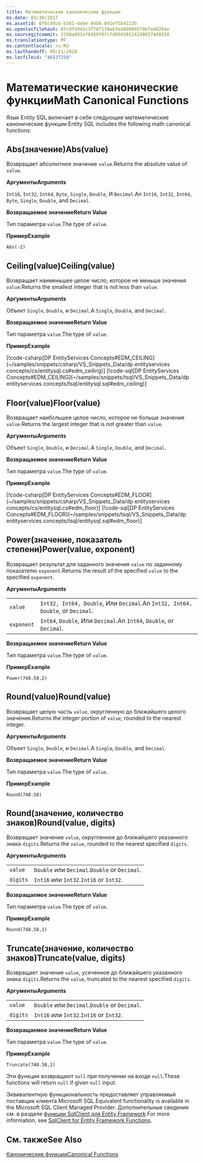 ```yaml
---
title: Математические канонические функции
ms.date: 03/30/2017
ms.assetid: 6f6cddc6-b561-4ebe-84b6-841ef5b4113b
ms.openlocfilehash: 0fc9f4942c3f76f139ab7e4400005f0bfe80204e
ms.sourcegitcommit: 2350a091ef6459f0fcfd894301242400374d8558
ms.translationtype: MT
ms.contentlocale: ru-RU
ms.lasthandoff: 09/21/2018
ms.locfileid: "46537258"
---
```

# <a name="math-canonical-functions"></a><span data-ttu-id="35139-102">Математические канонические функции</span><span class="sxs-lookup"><span data-stu-id="35139-102">Math Canonical Functions</span></span>

<span data-ttu-id="35139-103">Язык Entity SQL включает в себя следующие математические канонические функции:</span><span class="sxs-lookup"><span data-stu-id="35139-103">Entity SQL includes the following math canonical functions:</span></span>
  
## <a name="absvalue"></a><span data-ttu-id="35139-104">Abs(значение)</span><span class="sxs-lookup"><span data-stu-id="35139-104">Abs(value)</span></span>

<span data-ttu-id="35139-105">Возвращает абсолютное значение `value`.</span><span class="sxs-lookup"><span data-stu-id="35139-105">Returns the absolute value of `value`.</span></span>

<span data-ttu-id="35139-106">**Аргументы**</span><span class="sxs-lookup"><span data-stu-id="35139-106">**Arguments**</span></span>

<span data-ttu-id="35139-107">`Int16`, `Int32`, `Int64`, `Byte`, `Single`, `Double`, И `Decimal`.</span><span class="sxs-lookup"><span data-stu-id="35139-107">An `Int16`, `Int32`, `Int64`, `Byte`, `Single`, `Double`, and `Decimal`.</span></span>

<span data-ttu-id="35139-108">**Возвращаемое значение**</span><span class="sxs-lookup"><span data-stu-id="35139-108">**Return Value**</span></span>

<span data-ttu-id="35139-109">Тип параметра `value`.</span><span class="sxs-lookup"><span data-stu-id="35139-109">The type of `value`.</span></span>

<span data-ttu-id="35139-110">**Пример**</span><span class="sxs-lookup"><span data-stu-id="35139-110">**Example**</span></span>

`Abs(-2)`

## <a name="ceilingvalue"></a><span data-ttu-id="35139-111">Ceiling(value)</span><span class="sxs-lookup"><span data-stu-id="35139-111">Ceiling(value)</span></span>

<span data-ttu-id="35139-112">Возвращает наименьшее целое число, которое не меньше значения `value`.</span><span class="sxs-lookup"><span data-stu-id="35139-112">Returns the smallest integer that is not less than `value`.</span></span>

<span data-ttu-id="35139-113">**Аргументы**</span><span class="sxs-lookup"><span data-stu-id="35139-113">**Arguments**</span></span>

<span data-ttu-id="35139-114">Объект `Single`, `Double`, и `Decimal`.</span><span class="sxs-lookup"><span data-stu-id="35139-114">A `Single`, `Double`, and `Decimal`.</span></span>

<span data-ttu-id="35139-115">**Возвращаемое значение**</span><span class="sxs-lookup"><span data-stu-id="35139-115">**Return Value**</span></span>

<span data-ttu-id="35139-116">Тип параметра `value`.</span><span class="sxs-lookup"><span data-stu-id="35139-116">The type of `value`.</span></span>

<span data-ttu-id="35139-117">**Пример**</span><span class="sxs-lookup"><span data-stu-id="35139-117">**Example**</span></span>

[!code-csharp[DP EntityServices Concepts#EDM_CEILING](~/samples/snippets/csharp/VS_Snippets_Data/dp entityservices concepts/cs/entitysql.cs#edm_ceiling)]
[!code-sql[DP EntityServices Concepts#EDM_CEILING](~/samples/snippets/tsql/VS_Snippets_Data/dp entityservices concepts/tsql/entitysql.sql#edm_ceiling)]

## <a name="floorvalue"></a><span data-ttu-id="35139-118">Floor(value)</span><span class="sxs-lookup"><span data-stu-id="35139-118">Floor(value)</span></span>

<span data-ttu-id="35139-119">Возвращает наибольшее целое число, которое не больше значения `value`.</span><span class="sxs-lookup"><span data-stu-id="35139-119">Returns the largest integer that is not greater than `value`.</span></span>

<span data-ttu-id="35139-120">**Аргументы**</span><span class="sxs-lookup"><span data-stu-id="35139-120">**Arguments**</span></span>

<span data-ttu-id="35139-121">Объект `Single`, `Double`, и `Decimal`.</span><span class="sxs-lookup"><span data-stu-id="35139-121">A `Single`, `Double`, and `Decimal`.</span></span>

<span data-ttu-id="35139-122">**Возвращаемое значение**</span><span class="sxs-lookup"><span data-stu-id="35139-122">**Return Value**</span></span>

<span data-ttu-id="35139-123">Тип параметра `value`.</span><span class="sxs-lookup"><span data-stu-id="35139-123">The type of `value`.</span></span>

<span data-ttu-id="35139-124">**Пример**</span><span class="sxs-lookup"><span data-stu-id="35139-124">**Example**</span></span>

[!code-csharp[DP EntityServices Concepts#EDM_FLOOR](~/samples/snippets/csharp/VS_Snippets_Data/dp entityservices concepts/cs/entitysql.cs#edm_floor)]
[!code-sql[DP EntityServices Concepts#EDM_FLOOR](~/samples/snippets/tsql/VS_Snippets_Data/dp entityservices concepts/tsql/entitysql.sql#edm_floor)]

## <a name="powervalue-exponent"></a><span data-ttu-id="35139-125">Power(значение, показатель степени)</span><span class="sxs-lookup"><span data-stu-id="35139-125">Power(value, exponent)</span></span>

<span data-ttu-id="35139-126">Возвращает результат для заданного значения `value` по заданному показателю `exponent`.</span><span class="sxs-lookup"><span data-stu-id="35139-126">Returns the result of the specified `value` to the specified `exponent`.</span></span>

<span data-ttu-id="35139-127">**Аргументы**</span><span class="sxs-lookup"><span data-stu-id="35139-127">**Arguments**</span></span>

|  |  |
|--|--|
|`value` | <span data-ttu-id="35139-128">`Int32, Int64, Double`, Или `Decimal`.</span><span class="sxs-lookup"><span data-stu-id="35139-128">An `Int32, Int64, Double`, or `Decimal`.</span></span> |
|`exponent` | <span data-ttu-id="35139-129">`Int64`, `Double`, Или `Decimal`.</span><span class="sxs-lookup"><span data-stu-id="35139-129">An `Int64`, `Double`, or `Decimal`.</span></span> |

<span data-ttu-id="35139-130">**Возвращаемое значение**</span><span class="sxs-lookup"><span data-stu-id="35139-130">**Return Value**</span></span>

<span data-ttu-id="35139-131">Тип параметра `value`.</span><span class="sxs-lookup"><span data-stu-id="35139-131">The type of `value`.</span></span>

<span data-ttu-id="35139-132">**Пример**</span><span class="sxs-lookup"><span data-stu-id="35139-132">**Example**</span></span>

`Power(748.58,2)`

## <a name="roundvalue"></a><span data-ttu-id="35139-133">Round(value)</span><span class="sxs-lookup"><span data-stu-id="35139-133">Round(value)</span></span>

<span data-ttu-id="35139-134">Возвращает целую часть `value`, округленную до ближайшего целого значения.</span><span class="sxs-lookup"><span data-stu-id="35139-134">Returns the integer portion of `value`, rounded to the nearest integer.</span></span>

<span data-ttu-id="35139-135">**Аргументы**</span><span class="sxs-lookup"><span data-stu-id="35139-135">**Arguments**</span></span>

<span data-ttu-id="35139-136">Объект `Single`, `Double`, и `Decimal`.</span><span class="sxs-lookup"><span data-stu-id="35139-136">A `Single`, `Double`, and `Decimal`.</span></span>

<span data-ttu-id="35139-137">**Возвращаемое значение**</span><span class="sxs-lookup"><span data-stu-id="35139-137">**Return Value**</span></span>

<span data-ttu-id="35139-138">Тип параметра `value`.</span><span class="sxs-lookup"><span data-stu-id="35139-138">The type of `value`.</span></span>

<span data-ttu-id="35139-139">**Пример**</span><span class="sxs-lookup"><span data-stu-id="35139-139">**Example**</span></span>

`Round(748.58)`

## <a name="roundvalue-digits"></a><span data-ttu-id="35139-140">Round(значение, количество знаков)</span><span class="sxs-lookup"><span data-stu-id="35139-140">Round(value, digits)</span></span>

<span data-ttu-id="35139-141">Возвращает значение `value`, округленное до ближайшего указанного знака `digits`.</span><span class="sxs-lookup"><span data-stu-id="35139-141">Returns the `value`, rounded to the nearest specified `digits`.</span></span>

<span data-ttu-id="35139-142">**Аргументы**</span><span class="sxs-lookup"><span data-stu-id="35139-142">**Arguments**</span></span>

|  |  |
|--|--|
|`value`|<span data-ttu-id="35139-143">`Double` или `Decimal`.</span><span class="sxs-lookup"><span data-stu-id="35139-143">`Double` or `Decimal`.</span></span>|
|`digits`|<span data-ttu-id="35139-144">`Int16` или `Int32`.</span><span class="sxs-lookup"><span data-stu-id="35139-144">`Int16` or `Int32`.</span></span>|

<span data-ttu-id="35139-145">**Возвращаемое значение**</span><span class="sxs-lookup"><span data-stu-id="35139-145">**Return Value**</span></span>

<span data-ttu-id="35139-146">Тип параметра `value`.</span><span class="sxs-lookup"><span data-stu-id="35139-146">The type of `value`.</span></span>

<span data-ttu-id="35139-147">**Пример**</span><span class="sxs-lookup"><span data-stu-id="35139-147">**Example**</span></span>

`Round(748.58,1)`

## <a name="truncatevalue-digits"></a><span data-ttu-id="35139-148">Truncate(значение, количество знаков)</span><span class="sxs-lookup"><span data-stu-id="35139-148">Truncate(value, digits)</span></span>

<span data-ttu-id="35139-149">Возвращает значение `value`, усеченное до ближайшего указанного знака `digits`.</span><span class="sxs-lookup"><span data-stu-id="35139-149">Returns the `value`, truncated to the nearest specified `digits`.</span></span>

<span data-ttu-id="35139-150">**Аргументы**</span><span class="sxs-lookup"><span data-stu-id="35139-150">**Arguments**</span></span>

|  |  |
|--|--|
|`value`|<span data-ttu-id="35139-151">`Double` или `Decimal`.</span><span class="sxs-lookup"><span data-stu-id="35139-151">`Double` or `Decimal`.</span></span>|
|`digits`|<span data-ttu-id="35139-152">`Int16` или `Int32`.</span><span class="sxs-lookup"><span data-stu-id="35139-152">`Int16` or `Int32`.</span></span>|

<span data-ttu-id="35139-153">**Возвращаемое значение**</span><span class="sxs-lookup"><span data-stu-id="35139-153">**Return Value**</span></span>

<span data-ttu-id="35139-154">Тип параметра `value`.</span><span class="sxs-lookup"><span data-stu-id="35139-154">The type of `value`.</span></span>

<span data-ttu-id="35139-155">**Пример**</span><span class="sxs-lookup"><span data-stu-id="35139-155">**Example**</span></span>

`Truncate(748.58,1)`  
  
 <span data-ttu-id="35139-156">Эти функции возвращают `null` при получении на входе `null`.</span><span class="sxs-lookup"><span data-stu-id="35139-156">These functions will return `null` if given `null` input.</span></span>  
  
 <span data-ttu-id="35139-157">Эквивалентную функциональность предоставляет управляемый поставщик клиента Microsoft SQL.</span><span class="sxs-lookup"><span data-stu-id="35139-157">Equivalent functionality is available in the Microsoft SQL Client Managed Provider.</span></span> <span data-ttu-id="35139-158">Дополнительные сведения см. в разделе [функции SqlClient для Entity Framework](../../../../../../docs/framework/data/adonet/ef/sqlclient-for-ef-functions.md).</span><span class="sxs-lookup"><span data-stu-id="35139-158">For more information, see [SqlClient for Entity Framework Functions](../../../../../../docs/framework/data/adonet/ef/sqlclient-for-ef-functions.md).</span></span>  
  
## <a name="see-also"></a><span data-ttu-id="35139-159">См. также</span><span class="sxs-lookup"><span data-stu-id="35139-159">See Also</span></span>  
 [<span data-ttu-id="35139-160">Канонические функции</span><span class="sxs-lookup"><span data-stu-id="35139-160">Canonical Functions</span></span>](../../../../../../docs/framework/data/adonet/ef/language-reference/canonical-functions.md)
